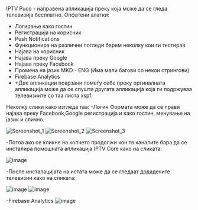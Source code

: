IPTV Puco - направена апликација преку која може да се гледа телевизија бесплатно. 
Опфатени алатки:
- Логирање како гостин
- Регистрација на корисник
- Push Notifications
- Функционира на различни погледи барем неколку кои ги тестирав 
- Најава на корисник
- Најава преку Google 
- Најава преку Facebook
- Промена на јазик MKD - ENG (Има мали багови со некои стрингови)
- Firebase Analytics
- +Две апликации поврзани помеѓу себе преку оргиналната апликација може да се спушти другата апликација која ги подржуваа телевизиите со таа листа xspf.

Неколку слики како изгледа таа:
-Логин Формата може да се прави најава преку Facebook,Google регистрација и како гостин, менување на јазик и слично.

![Screenshot_1](https://user-images.githubusercontent.com/62560141/173805905-b9d85b2f-8013-4680-94e3-7baaba794cd3.png)
![Screenshot_2](https://user-images.githubusercontent.com/62560141/173805916-a4a4ac27-8781-474e-9981-dbfc728e42c4.png)
![Screenshot_3](https://user-images.githubusercontent.com/62560141/173805925-036adc3d-bb66-42e6-af07-c5b56458b77d.png)

-Потоа ако се кликне на копчето продолжи кон тв каналите бара да се инсталира помошната апликација IPTV Core како на сликата:

![image](https://user-images.githubusercontent.com/62560141/173449559-ef06ba40-cc10-46b1-8617-65c94e9e961b.png)

-После инсталацијата на истата може да се гледаат додадените телевизии како на сликата:

![image](https://user-images.githubusercontent.com/62560141/173449786-dcff3524-17b7-4920-b3ed-d0462297551f.png)
![image](https://user-images.githubusercontent.com/62560141/173806602-e1eba618-7bc7-48ce-8c1b-3630594d15a5.png)

-Firebase Analytics
![image](https://user-images.githubusercontent.com/62560141/173806783-4e327d87-b3de-4b58-a858-afff4ce47889.png)
